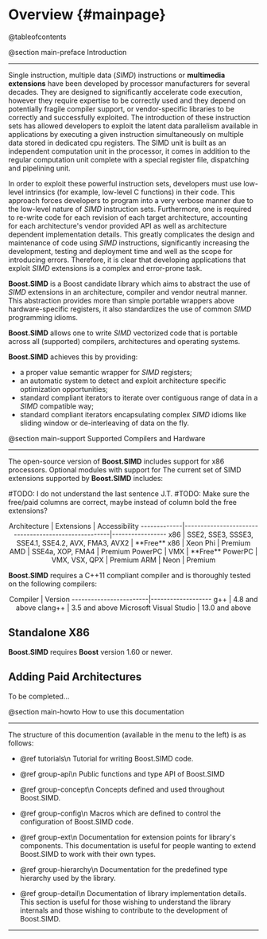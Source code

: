 Overview {#mainpage}
=========

@tableofcontents

@section main-preface Introduction

----------------------------------------------------------------------------------------------------
Single instruction, multiple data (_SIMD_) instructions or **multimedia extensions** have been developed by processor manufacturers for several decades. They are designed to significantly accelerate code execution, however they require expertise to be correctly used and they depend on potentially fragile compiler support, or vendor-specific libraries to be correctly and successfully exploited. The introduction of these instruction sets has allowed developers to exploit the latent data parallelism available in applications by executing a given instruction simultaneously on multiple data stored in dedicated cpu registers. The SIMD unit is built as an independent computation unit in the processor, it comes in addition to the regular computation unit complete with a special register file, dispatching and pipelining unit.

In order to exploit these powerful instruction sets, developers must use low-level intrinsics (for example, low-level C functions) in their code. This approach forces developers to program into a very verbose manner due to the low-level nature of _SIMD_ instruction sets. Furthermore, one is required to re-write code for each revision of each target architecture, accounting for each architecture's vendor provided API as well as architecture dependent implementation details. This greatly complicates the design and maintenance of code using _SIMD_ instructions, significantly increasing the development, testing and deployment time and well as the scope for introducing errors. Therefore, it is clear that developing applications that exploit  _SIMD_ extensions is a complex and error-prone task.

**Boost.SIMD** is a Boost candidate library which aims to abstract the use of _SIMD_ extensions in an architecture, compiler and vendor neutral manner. This abstraction provides more than simple portable wrappers above hardware-specific registers, it also standardizes the use of common _SIMD_ programming idioms.

**Boost.SIMD** allows one to write _SIMD_ vectorized code that is portable across all (supported) compilers, architectures and operating systems.

**Boost.SIMD** achieves this by providing:

  + a proper value semantic wrapper for _SIMD_ registers;
  + an automatic system to detect and exploit architecture specific optimization opportunities;
  + standard compliant iterators to iterate over contiguous range of data in a _SIMD_ compatible way;
  + standard compliant iterators encapsulating complex _SIMD_ idioms like sliding window or de-interleaving of data on the fly.

@section main-support Supported Compilers and Hardware

----------------------------------------------------------------------------------------------------
The open-source version of **Boost.SIMD** includes support for x86 processors. Optional modules with support for
The current set of SIMD extensions supported by **Boost.SIMD** includes:

#TODO: I do not understand the last sentence J.T.
#TODO: Make sure the free/paid columns are correct, maybe instead of column bold the free extensions?


<center>
Architecture | Extensions                                          | Accessibility
-------------|-----------------------------------------------------|-----------------
x86          | SSE2, SSE3, SSSE3, SSE4.1, SSE4.2, AVX, FMA3, AVX2  | **Free**
x86          | Xeon Phi                                            | Premium
AMD          | SSE4a, XOP, FMA4                                    | Premium
PowerPC      | VMX                                                 | **Free**
PowerPC      | VMX, VSX, QPX                                       | Premium
ARM          | Neon                                                | Premium
</center>

**Boost.SIMD** requires a C++11 compliant compiler and is thoroughly tested on the following compilers:

<center>
Compiler                | Version
------------------------|-------------------
g++                     | 4.8 and above
clang++                 | 3.5 and above
Microsoft Visual Studio | 13.0 and above
</center>

## Standalone X86

**Boost.SIMD** requires **Boost** version 1.60 or newer.


## Adding Paid Architectures

To be completed...


@section main-howto How to use this documentation

----------------------------------------------------------------------------------------------------
The structure of this documention (available in the menu to the left) is as
follows:

  - @ref tutorials\n
    Tutorial for writing Boost.SIMD code.

  - @ref group-api\n
    Public functions and type API of Boost.SIMD

  - @ref group-concept\n
    Concepts defined and used throughout Boost.SIMD.

  - @ref group-config\n
    Macros which are defined to control the configuration of Boost.SIMD code.

  - @ref group-ext\n
    Documentation for extension points for library's components. This documentation is useful
    for people wanting to extend Boost.SIMD to work with their own types.

  - @ref group-hierarchy\n
    Documentation for the predefined type hierarchy used by the library.

  - @ref group-detail\n
    Documentation of library implementation details. This section is useful
    for those wishing to understand the library internals and those wishing
    to contribute to the development of Boost.SIMD.


----------------------------------------------------------------------------------------------------

<!-- Links -->
<!-- [name]: url -->
